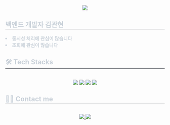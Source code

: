 <div align= "center">
    <img src="https://capsule-render.vercel.app/api?type=waving&color=gradient&height=180&text=kwanse&animation=fadeIn&fontColor=d9cafe&fontSize=90" />
    </div>
    <div style="text-align: left;"> 
    <h2 style="border-bottom: 1px solid #21262d; color: #c9d1d9;"> 백엔드 개발자 김관현 </h2>  
    <div style="font-weight: 700; font-size: 15px; text-align: left; color: #c9d1d9;"> <li> 동시성 처리에 관심이 많습니다</li><li> 조회에 관심이 많습니다 </div> 
    </div>
    <div style="text-align: left;">
    <h2 style="border-bottom: 1px solid #21262d; color: #c9d1d9;"> 🛠️ Tech Stacks </h2> <br> 
    <div  align= "center"> <img src="https://img.shields.io/badge/Java-007396?style=for-the-badge&logo=Java&logoColor=white">
          <img src="https://img.shields.io/badge/Spring-6DB33F?style=for-the-badge&logo=Spring&logoColor=white">
          <img src="https://img.shields.io/badge/Spring Boot-6DB33F?style=for-the-badge&logo=Spring Boot&logoColor=white">
          <img src="https://img.shields.io/badge/MySQL-4479A1?style=for-the-badge&logo=MySQL&logoColor=white">
          </div>
    </div>
    <div style="text-align: left;">
    <h2 style="border-bottom: 1px solid #21262d; color: #c9d1d9;"> 🧑‍💻 Contact me </h2> <br> 
    <div align= "center"> <a href=https://khan-0103.tistory.com> <img src="https://img.shields.io/badge/Tistory-000000?style=for-the-badge&logo=Tistory&logoColor=white&link=https://khan-0103.tistory.com"> </a>
         <a href=mailto:khan67781397@gmail.com> <img src="https://img.shields.io/badge/Gmail-EA4335?style=for-the-badge&logo=Gmail&logoColor=white&link=mailto:khan67781397@gmail.com"> </a>
          </div>  <br> 
    <div align= "center">  </div> 
    </div>
    
